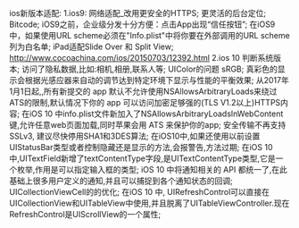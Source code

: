 ios新版本适配:
1.ios9:
网络适配_改用更安全的HTTPS;
更灵活的后台定位;
Bitcode;
iOS9之前，企业级分发十分方便：点击App出现“信任按钮”;
在iOS9中，如果使用URL scheme必须在"Info.plist"中将你要在外部调用的URL scheme列为白名单;
iPad适配Slide Over 和 Split View;
http://www.cocoachina.com/ios/20150703/12392.html
2.ios 10
判断系统版本;
访问了隐私数据,比如:相机,相册,联系人等;
UIColor的问题 sRGB;
真彩色的显示会根据光感应器来自动的调节达到特定环境下显示与性能的平衡效果;
从2017年1月1日起,,所有新提交的 app 默认不允许使用NSAllowsArbitraryLoads来绕过ATS的限制,默认情况下你的 app 可以访问加密足够强的(TLS V1.2以上)HTTPS内容;
在iOS 10 中info.plist文件新加入了NSAllowsArbitraryLoadsInWebContent键,允许任意web页面加载,同时苹果会用 ATS 来保护你的app;
安全传输不再支持SSLv3, 建议尽快停用SHA1和3DES算法;
在iOS10中,如果还使用以前设置UIStatusBar类型或者控制隐藏还是显示的方法,会报警告,方法过期;
在iOS 10 中,UITextField新增了textContentType字段,是UITextContentType类型,它是一个枚举,作用是可以指定输入框的类型;
iOS 10 中将通知相关的 API 都统一了,在此基础上很多用户定义的通知,并且可以捕捉到各个通知状态的回调;
UICollectionViewCell的的优化;
在iOS 10 中, UIRefreshControl可以直接在UICollectionView和UITableView中使用,并且脱离了UITableViewController.现在RefreshControl是UIScrollView的一个属性;
